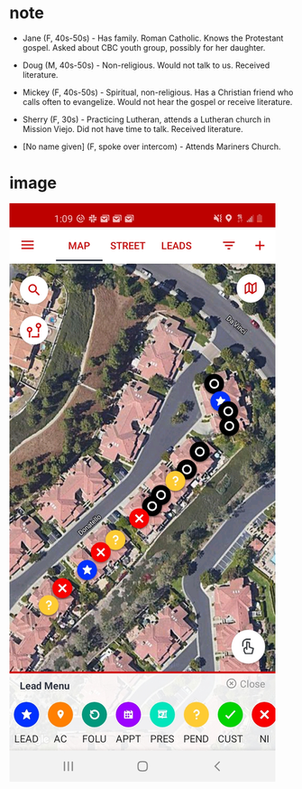 # note

- Jane (F, 40s-50s) - Has family. Roman Catholic. Knows the Protestant gospel. Asked about CBC youth group, possibly for her daughter.

- Doug (M, 40s-50s) - Non-religious. Would not talk to us. Received literature.

- Mickey (F, 40s-50s) - Spiritual, non-religious. Has a Christian friend who calls often to evangelize. Would not hear the gospel or receive literature.

- Sherry (F, 30s) - Practicing Lutheran, attends a Lutheran church in Mission Viejo. Did not have time to talk. Received literature.

- [No name given] (F, spoke over intercom) - Attends Mariners Church.

# image

![SalesRabbit](./res/Screenshot_20221217-130947_SalesRabbit.jpg)
